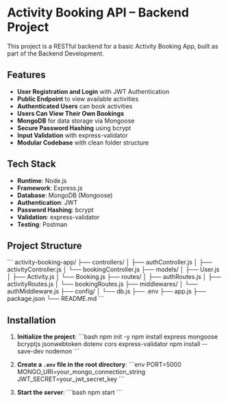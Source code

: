 # Activity Booking API – Backend Project

This project is a RESTful backend for a basic Activity Booking App, built as part of the Backend Development.

## Features

- **User Registration and Login** with JWT Authentication
- **Public Endpoint** to view available activities
- **Authenticated Users** can book activities
- **Users Can View Their Own Bookings**
- **MongoDB** for data storage via Mongoose
- **Secure Password Hashing** using bcrypt
- **Input Validation** with express-validator
- **Modular Codebase** with clean folder structure

## Tech Stack

- **Runtime**: Node.js
- **Framework**: Express.js
- **Database**: MongoDB (Mongoose)
- **Authentication**: JWT
- **Password Hashing**: bcrypt
- **Validation**: express-validator
- **Testing**: Postman

## Project Structure

\`\`\`
activity-booking-app/
├── controllers/
│   ├── authController.js
│   ├── activityController.js
│   └── bookingController.js
├── models/
│   ├── User.js
│   ├── Activity.js
│   └── Booking.js
├── routes/
│   ├── authRoutes.js
│   ├── activityRoutes.js
│   └── bookingRoutes.js
├── middlewares/
│   └── authMiddleware.js
├── config/
│   └── db.js
├── .env
├── app.js
├── package.json
└── README.md
\`\`\`

## Installation

1. **Initialize the project**:
    \`\`\`bash
    npm init -y
    npm install express mongoose bcryptjs jsonwebtoken dotenv cors express-validator
    npm install --save-dev nodemon
    \`\`\`

2. **Create a `.env` file in the root directory**:
    \`\`\`env
    PORT=5000
    MONGO_URI=your_mongo_connection_string
    JWT_SECRET=your_jwt_secret_key
    \`\`\`

3. **Start the server**:
    \`\`\`bash
    npm start
    \`\`\`
